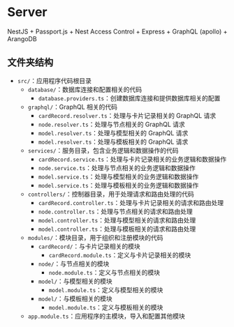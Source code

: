 # Server

NestJS + Passport.js + Nest Access Control + Express + GraphQL (apollo) + ArangoDB

## 文件夹结构

- `src/`：应用程序代码根目录
  - `database/`：数据库连接和配置相关的代码
    - `database.providers.ts`：创建数据库连接和提供数据库相关的配置
  - `graphql/`：GraphQL 相关的代码
    - `cardRecord.resolver.ts`：处理与卡片记录相关的 GraphQL 请求
    - `node.resolver.ts`：处理与节点相关的 GraphQL 请求
    - `model.resolver.ts`：处理与模型相关的 GraphQL 请求
    - `model.resolver.ts`：处理与模板相关的 GraphQL 请求
  - `services/`：服务目录，包含业务逻辑和数据操作的代码
    - `cardRecord.service.ts`：处理与卡片记录相关的业务逻辑和数据操作
    - `node.service.ts`：处理与节点相关的业务逻辑和数据操作
    - `model.service.ts`：处理与模型相关的业务逻辑和数据操作
    - `model.service.ts`：处理与模板相关的业务逻辑和数据操作
  - `controllers/`：控制器目录，用于处理请求和路由处理的代码
    - `cardRecord.controller.ts`：处理与卡片记录相关的请求和路由处理
    - `node.controller.ts`：处理与节点相关的请求和路由处理
    - `model.controller.ts`：处理与模型相关的请求和路由处理
    - `model.controller.ts`：处理与模板相关的请求和路由处理
  - `modules/`：模块目录，用于组织和注册模块的代码
    - `cardRecord/`：与卡片记录相关的模块
      - `cardRecord.module.ts`：定义与卡片记录相关的模块
    - `node/`：与节点相关的模块
      - `node.module.ts`：定义与节点相关的模块
    - `model/`：与模型相关的模块
      - `model.module.ts`：定义与模型相关的模块
    - `model/`：与模板相关的模块
      - `model.module.ts`：定义与模板相关的模块
  - `app.module.ts`：应用程序的主模块，导入和配置其他模块

